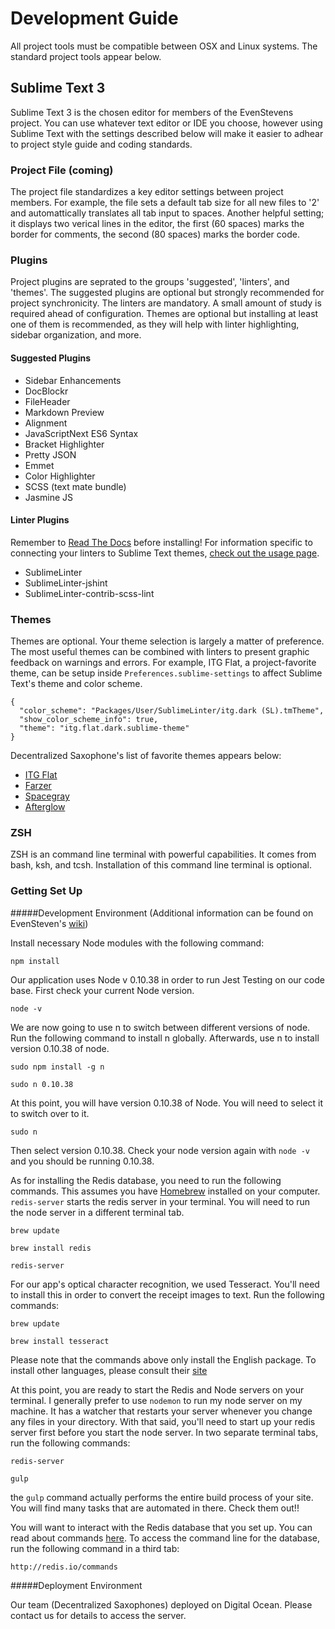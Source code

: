 # Development Guide

All project tools must be compatible between OSX and Linux systems. The standard project tools appear below.

## Sublime Text 3
Sublime Text 3 is the chosen editor for members of the EvenStevens project. You can use whatever text editor or IDE you choose, however using Sublime Text with the settings described below will make it easier to adhear to project style guide and coding standards.

### Project File (coming)

The project file standardizes a key editor settings between project members. For example, the file sets a default tab size for all new files to '2' and automattically translates all tab input to spaces. Another helpful setting; it displays two verical lines in the editor, the first (60 spaces) marks the border for comments, the second (80 spaces) marks the border code.

### Plugins

Project plugins are seprated to the groups 'suggested', 'linters', and 'themes'. The suggested plugins are optional but strongly recommended for project synchronicity.  The linters are mandatory.  A small amount of study is required ahead of configuration.  Themes are optional but installing at least one of them is recommended, as they will help with linter highlighting, sidebar organization, and more.

#### Suggested Plugins

* Sidebar Enhancements
* DocBlockr
* File​Header
* Markdown Preview
* Alignment
* JavaScriptNext ES6 Syntax
* Bracket Highlighter
* Pretty JSON
* Emmet
* Color Highlighter
* SCSS (text mate bundle)
* Jasmine JS

#### Linter Plugins

Remember to [Read The Docs](http://www.sublimelinter.com/en/latest/index.html) before installing! For information specific to connecting your linters to Sublime Text themes, [check out the usage page](http://www.sublimelinter.com/en/latest/usage.html).

* SublimeLinter
* SublimeLinter-jshint
* SublimeLinter-contrib-scss-lint

### Themes

Themes are optional. Your theme selection is largely a matter of preference. The most useful themes can be combined with linters to present graphic feedback on warnings and errors.  For example, ITG Flat, a project-favorite theme, can be setup inside `Preferences.sublime-settings` to affect Sublime Text's theme and color scheme.

```
{
  "color_scheme": "Packages/User/SublimeLinter/itg.dark (SL).tmTheme",
  "show_color_scheme_info": true,
  "theme": "itg.flat.dark.sublime-theme"
}
```

Decentralized Saxophone's list of favorite themes appears below:

* [ITG Flat](http://itsthatguy.com/post/70191573560/sublime-text-theme-itg-flat)
* [Farzer](http://devthemez.com/farzher)
* [Spacegray](http://kkga.github.io/spacegray/)
* [Afterglow](http://yabatadesign.github.io/afterglow-theme/)


### ZSH

ZSH is an command line terminal with powerful capabilities. It comes from bash, ksh, and tcsh. Installation of this command line terminal is optional. 

### Getting Set Up

#####Development Environment (Additional information can be found on EvenSteven's [wiki](https://github.com/decentralizedsaxophone/evenstevens/wiki))

Install necessary Node modules with the following command: 

<code>npm install</code>

Our application uses Node v 0.10.38 in order to run Jest Testing on our code base. First check your current Node version.  

<code>node -v</code>

We are now going to use n to switch between different versions of node. Run the following command to install n globally. Afterwards, use n to install version 0.10.38 of node. 

```
sudo npm install -g n

sudo n 0.10.38
```

At this point, you will have version 0.10.38 of Node. You will need to select it to switch over to it. 

<code>sudo n</code>

Then select version 0.10.38. Check your node version again with <code>node -v</code> and you should be running 0.10.38. 

As for installing the Redis database, you need to run the following commands. This assumes you have [Homebrew](http://brew.sh/) installed on your computer. `redis-server` starts the redis server in your terminal. You will need to run the node server in a different terminal tab. 

```
brew update

brew install redis

redis-server
```

For our app's optical character recognition, we used Tesseract. You'll need to install this in order to convert the receipt images to text. Run the following commands: 

```
brew update

brew install tesseract
```
Please note that the commands above only install the English package. To install other languages, please consult their [site](https://code.google.com/p/tesseract-ocr/downloads/list) 

At this point, you are ready to start the Redis and Node servers on your terminal. I generally prefer to use <code>nodemon</code> to run my node server on my machine. It has a watcher that restarts your server whenever you change any files in your directory. With that said, you'll need to start up your redis server first before you start the node server. In two separate terminal tabs, run the following commands: 

```
redis-server

gulp
```
the <code>gulp</code> command actually performs the entire build process of your site. You will find many tasks that are automated in there. Check them out!!

You will want to interact with the Redis database that you set up. You can read about commands [here](http://redis.io/commands). To access the command line for the database, run the following command in a third tab: 

```
http://redis.io/commands
```


#####Deployment Environment

Our team (Decentralized Saxophones) deployed on Digital Ocean. Please contact us for details to access the server. 